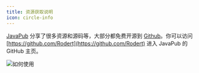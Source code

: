 ```yaml
---
title: 资源获取说明
icon: circle-info
---
```




[JavaPub](https://javapub.net.cn/star/star-introduce/star-introduce.html) 分享了很多资源和源码等，大部分都免费开源到 [Github](https://github.com/Rodert)。你可以访问 [https://github.com/Rodert](https://github.com/Rodert) 进入 JavaPub 的 GitHub 主页。




![如何使用](https://javapub-common-oss.oss-cn-beijing.aliyuncs.com/javapub/2024%2F06%2F23%2F20240623-182758.png)



